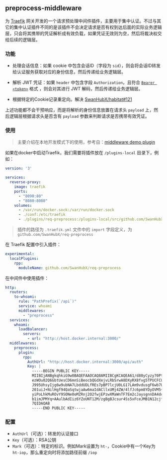 ## preprocess-middleware

为 [Traefik](https://traefik.io/traefik/) 网关开发的一个请求预处理中间件插件，主要用于集中认证。不过与其它的集中认证插件不同的是该插件不会决定请求是否有权到达后面的实际业务逻辑层，只会将其携带的凭证解析成有效负载，如果凭证无效则为空，然后将裁决权交给后续的逻辑层。

### 功能

- 处理会话信息：如果 cookie 中包含会话ID（字段为 `sid`），则会将会话ID转发给认证服务获取对应的身份信息，然后传递给业务逻辑层。

- 解析 JWT 凭证：如果 `header` 中包含字段 `Authorization`，且符合 [`Bearer <token>`](https://swagger.io/docs/specification/authentication/bearer-authentication/) 格式 ，则会对其进行 JWT 解码，然后传递给业务逻辑层。

- 根据特定的Cookie记录重定向。解决 [SwanHubX/habitat#121](https://github.com/SwanHubX/habitat/issues/121)

上述功能都不会干预响应，而是将解析的身份信息放置在请求头 `payload` 上，然后逻辑层根据请求头是否含有 `payload` 参数来判断请求是否携带有效凭证。

### 使用

> 主要介绍在本地开发模式下的使用，参考自：[middleware demo plugin](https://github.com/traefik/plugindemo)

如果在docker中启动Traefik，我们需要将插件放在 `/plugins-local` 目录下，例如：

```yaml
version: '3'

services:
  reverse-proxy:
    image: traefik
    ports:
      - "8090:80"
      - "8080:8080"
    volumes:
      - /var/run/docker.sock:/var/run/docker.sock
      - ./conf:/etc/traefik
      - ./plugins/req-preprocess:/plugins-local/src/github.com/SwanHubX/req-preprocess
```

> 插件的路径为 `.traefik.yml` 文件中的 `import` 字段定义，为 `github.com/SwanHubX/req-preprocess`

在 Traefik 配置中引入插件：

```yaml
experimental:
  localPlugins:
    rpp:
      moduleName: github.com/SwanHubX/req-preprocess
```

在中间件中使用插件：

```yaml
http:
  routers:
    to-whoami:
      rule: "PathPrefix(`/api`)"
      service: whoami
      middlewares:
        - "preprocess"
  services:
    whoami:
      loadBalancer:
        servers:
          - url: "http://host.docker.internal:3000/"
  middlewares:
    preprocess:
      plugin: 
        rpp:
          AuthUrl: "http://host.docker.internal:3000/api/auth"
          Key: |
          	-----BEGIN PUBLIC KEY-----
            MIIBIjANBgkqhkiG9w0BAQEFAAOCAQ8AMIIBCgKCAQEA61/d80yCyzy70PtWcslU
            ezWOu02Q6GbtUesCD6mnSiBeocbQGdXejvLRbSrwA8DXyRX8fvg5TPUCFCUza8DW
            J995UhsyIjg6w9ubNA7LbddUDLfREs7pBP7lcjU0LG17LAm9vdusgF6wb7UgGctA
            201uiJ+NilHgf94QaSqtwjaAw6maIdACllxUMj4ZW/4lfJc6pm8YDyOVM5+eE+jE
            yiPoLhkMuROvY9SONe0oMZRnj2O2fwjEPzwXMaWnTF7Em2cJaysgnnDA4dcxa64a
            b1imJPMYq+AAulbAdIiz6YZoUNT12M/zgBgBJcsur4Ss5xFceJMB1N12cjfqA+S3
            7QIDAQAB
            -----END PUBLIC KEY-----

```

### 配置

- `AuthUrl`（可选）：转发的认证接口
- `Key`（可选）：RSA公钥
- `Mark`（可选）：特定的标识。例如Mark设置为 `ht-`，Cookie中有一个Key为 `ht-iop`，那么重定向时将添加路径前缀 `/iop`
